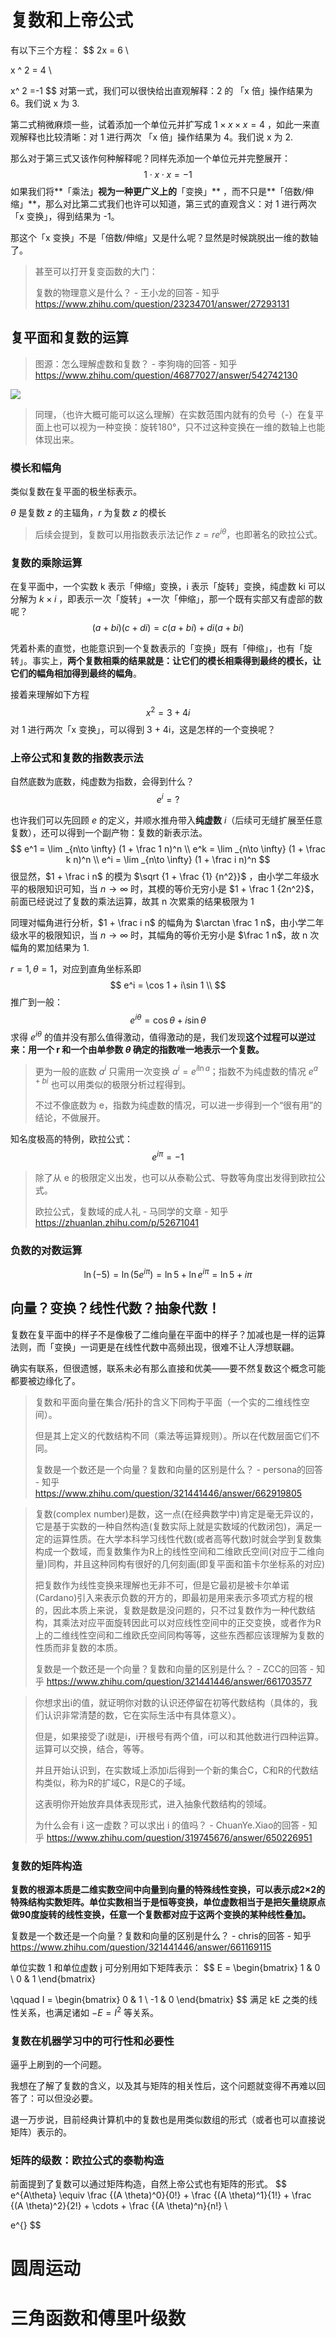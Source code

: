 # 复数和上帝公式

有以下三个方程：
$$
2x = 6 \\

x ^ 2 = 4 \\

x^ 2 =-1
$$
对第一式，我们可以很快给出直观解释：2 的 「x 倍」操作结果为 6。我们说 x 为 3.

第二式稍微麻烦一些，试着添加一个单位元并扩写成 $1 \times x \times x =4$ ，如此一来直观解释也比较清晰：对 1 进行两次 「x 倍」操作结果为 4。我们说 x 为 2.

那么对于第三式又该作何种解释呢？同样先添加一个单位元并完整展开：
$$
1 \cdot x \cdot x = -1
$$
如果我们将**「乘法」**视为一种更广义上的**「变换」** ，而不只是**「倍数/伸缩」**，那么对比第二式我们也许可以知道，第三式的直观含义：对 1 进行两次 「x 变换」，得到结果为 -1。

那这个「x 变换」不是「倍数/伸缩」又是什么呢？显然是时候跳脱出一维的数轴了。

> 甚至可以打开复变函数的大门：
>
> 复数的物理意义是什么？ - 王小龙的回答 - 知乎 https://www.zhihu.com/question/23234701/answer/27293131

## 复平面和复数的运算

> 图源：怎么理解虚数和复数？ - 李狗嗨的回答 - 知乎 https://www.zhihu.com/question/46877027/answer/542742130

![](C:/Users/Five/Desktop/note/img/v2-f349cca8c6819d9774b3ea2ca2aac799_720w.jpg)



> 同理，（也许大概可能可以这么理解）在实数范围内就有的负号（-）在复平面上也可以视为一种变换：旋转180°，只不过这种变换在一维的数轴上也能体现出来。

### 模长和幅角

类似复数在复平面的极坐标表示。

$\theta$ 是复数 $z$ 的主辐角，$r$ 为复数 $z$ 的模长

> 后续会提到，复数可以用指数表示法记作 $z = r e^{i\theta}$，也即著名的欧拉公式。



### 复数的乘除运算

在复平面中，一个实数 k 表示「伸缩」变换，i 表示「旋转」变换，纯虚数 ki 可以分解为 $k \times i$ ，即表示一次「旋转」+一次「伸缩」，那一个既有实部又有虚部的数呢？
$$
(a + bi)(c + di) = c(a+bi) + di(a + bi)
$$

凭着朴素的直觉，也能意识到一个复数表示的「变换」既有「伸缩」，也有「旋转」。事实上，**两个复数相乘的结果就是：让它们的模长相乘得到最终的模长，让它们的幅角相加得到最终的幅角**。



接着来理解如下方程
$$
x^2 = 3+4i
$$
对 1 进行两次「x 变换」，可以得到 3 + 4i，这是怎样的一个变换呢？



### 上帝公式和复数的指数表示法

自然底数为底数，纯虚数为指数，会得到什么？
$$
e^i = ?
$$

也许我们可以先回顾 $e$ 的定义，并顺水推舟带入**纯虚数** $i$（后续可无缝扩展至任意复数），还可以得到一个副产物：复数的新表示法。
$$
e^1 = \lim _{n\to \infty} (1 + \frac 1 n)^n \\
e^k = \lim _{n\to \infty} (1 + \frac k n)^n \\
e^i = \lim _{n\to \infty} (1 + \frac i n)^n
$$
很显然，$1 + \frac i n$ 的模为 $\sqrt {1 + \frac {1} {n^2}}$ ，由小学二年级水平的极限知识可知，当 $n\to \infty$ 时，其模的等价无穷小是 $1 + \frac 1 {2n^2}$，前面已经说过了复数的乘法运算，故其 n 次累乘的结果极限为 1

同理对幅角进行分析，$1 + \frac i n$ 的幅角为 $\arctan \frac 1 n$，由小学二年级水平的极限知识，当 $n \to \infty$ 时，其幅角的等价无穷小是 $\frac 1 n$，故 n 次幅角的累加结果为 1.

$r =1 , \theta =1$，对应到直角坐标系即
$$
e^i = \cos 1 + i\sin 1 \\
$$
推广到一般：
$$
e^{i\theta} = \cos \theta + i \sin \theta
$$
求得 $e^{i\theta}$ 的值并没有那么值得激动，值得激动的是，我们发现**这个过程可以逆过来：用一个 r 和一个由单参数 $\theta$ 确定的指数唯一地表示一个复数。**

> 更为一般的底数 $a^i$ 只需用一次变换 $a^i = e^{i \ln a}$；指数不为纯虚数的情况 $e^{a +bi}$ 也可以用类似的极限分析过程得到。
>
> 不过不像底数为 e，指数为纯虚数的情况，可以进一步得到一个“很有用”的结论，不做展开。

知名度极高的特例，欧拉公式：
$$
e ^{i\pi} = -1
$$

> 

> 除了从 e 的极限定义出发，也可以从泰勒公式、导数等角度出发得到欧拉公式。
>
> 欧拉公式，复数域的成人礼 - 马同学的文章 - 知乎 https://zhuanlan.zhihu.com/p/52671041

### 负数的对数运算

$$
\ln (-5) = \ln (5 e^{i \pi}) = \ln 5 + \ln e ^{i \pi}  = \ln 5 + i\pi
$$





## 向量？变换？线性代数？抽象代数！

复数在复平面中的样子不是像极了二维向量在平面中的样子？加减也是一样的运算法则，而「变换」一词更是在线性代数中高频出现，很难不让人浮想联翩。

确实有联系，但很遗憾，联系未必有那么直接和优美——要不然复数这个概念可能都要被边缘化了。

> 复数和平面向量在集合/拓扑的含义下同构于平面（一个实的二维线性空间）。
>
> 但是其上定义的代数结构不同（乘法等运算规则）。所以在代数层面它们不同。
>
> 复数是一个数还是一个向量？复数和向量的区别是什么？ - persona的回答 - 知乎 https://www.zhihu.com/question/321441446/answer/662919805

> 复数(complex number)是数，这一点(在经典数学中)肯定是毫无异议的，它是基于实数的一种自然构造(复数实际上就是实数域的代数闭包)，满足一定的运算性质。在大学本科学习线性代数(或者高等代数)时就会学到复数集构成一个数域，而复数集作为R上的线性空间和二维欧氏空间(对应于二维向量)同构，并且这种同构有很好的几何刻画(即复平面和笛卡尔坐标系的对应)
>
> 把复数作为线性变换来理解也无非不可，但是它最初是被卡尔单诺(Cardano)引入来表示负数的开方的，即最初是用来表示多项式方程的根的，因此本质上来说，复数是数是没问题的，只不过复数作为一种代数结构，其乘法对应平面旋转因此可以对应线性空间中的正交变换，或者作为R上的二维线性空间和二维欧氏空间同构等等，这些东西都应该理解为复数的性质而非复数的本质。
>
> 复数是一个数还是一个向量？复数和向量的区别是什么？ - ZCC的回答 - 知乎 https://www.zhihu.com/question/321441446/answer/661703577

> 你想求出i的值，就证明你对数的认识还停留在初等代数结构（具体的，我们认识非常清楚的数，它在实际生活中有具体意义）。
>
> 但是，如果接受了i就是i，i开根号有两个值，i可以和其他数进行四种运算。运算可以交换，结合，等等。
>
> 并且开始认识到，在实数域上添加i后得到一个新的集合C，C和R的代数结构类似，称为R的扩域C，R是C的子域。
>
> 这表明你开始放弃具体表现形式，进入抽象代数结构的领域。
>
> 为什么会有 i 这一虚数？可以求出 i 的值吗？ - ChuanYe.Xiao的回答 - 知乎 https://www.zhihu.com/question/319745676/answer/650226951

### 复数的矩阵构造

**复数的根源本质是二维实数空间中向量到向量的特殊线性变换，可以表示成2×2的特殊结构实数矩阵。单位实数相当于是恒等变换，单位虚数相当于是把矢量绕原点做90度旋转的线性变换，任意一个复数都对应于这两个变换的某种线性叠加。**

复数是一个数还是一个向量？复数和向量的区别是什么？ - chris的回答 - 知乎 https://www.zhihu.com/question/321441446/answer/661169115



单位实数 1 和单位虚数 j 可分别用如下矩阵表示：
$$
E = 
\begin{bmatrix}
1 & 0 \\
0 & 1
\end{bmatrix}

\qquad
I =
\begin{bmatrix}
0 & 1 \\
-1 & 0
\end{bmatrix}
$$
满足 kE 之类的线性关系，也满足诸如 $-E = I^2$ 等关系。

### 复数在机器学习中的可行性和必要性

逼乎上刷到的一个问题。

我想在了解了复数的含义，以及其与矩阵的相关性后，这个问题就变得不再难以回答了：可以但没必要。

退一万步说，目前经典计算机中的复数也是用类似数组的形式（或者也可以直接说矩阵）表示的。



### 矩阵的级数：欧拉公式的泰勒构造

前面提到了复数可以通过矩阵构造，自然上帝公式也有矩阵的形式。
$$
e^{A\theta} \equiv \frac {(A \theta)^0}{0!} + \frac {(A \theta)^1}{1!} + \frac {(A \theta)^2}{2!} + \cdots + \frac {(A \theta)^n}{n!} \\

e^{}
$$






# 圆周运动







# 三角函数和傅里叶级数


